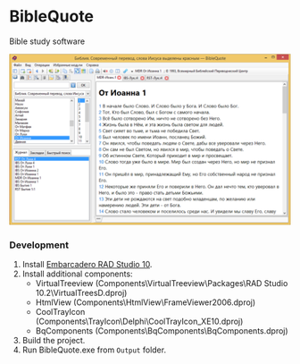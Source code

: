 # BibleQuote

Bible study software

![BibleQuote screenshot](./Resources/biblequote-screenshot.png "BibleQuote")

### Development

1. Install [Embarcadero RAD Studio 10](https://www.embarcadero.com/products/rad-studio).
2. Install additional components:
	- VirtualTreeview
	(Components\VirtualTreeview\Packages\RAD Studio 10.2\VirtualTreesD.dproj)
	- HtmlView
	(Components\HtmlView\FrameViewer2006.dproj)
	- CoolTrayIcon
	(Components\TrayIcon\Delphi\CoolTrayIcon_XE10.dproj)
	- BqComponents (Components\BqComponents\BqComponents.dproj)
3. Build the project.
4. Run BibleQuote.exe from `Output` folder.